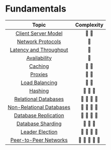 # Fundamentals

| Topic                                                          | Complexity                              |
| :------------------------------------------------------------: | :-------------------------------------: |
| [Client Server Model](./01-client-server.md)                   | :star2: :star2:                         |
| [Network Protocols](./02-network-protocols.md)                 | :star2:                                 |
| [Latency and Throughput](./03-latency-and-throughput.md)       | :star2:                                 |
| [Availability](./04-availability.md)                           | :star2:                                 |
| [Caching](./05-caching.md)                                     | :star2: :star2:                         |
| [Proxies](./06-proxies.md)                                     | :star2: :star2:                         |
| [Load Balancing](./07-load-balancing.md)                       | :star2: :star2:                         |
| [Hashing](./08-hashing.md)                                     | :star2: :star2: :star2:                 |
| [Relational Databases](./09-relational-databases.md)           | :star2: :star2: :star2: :star2:         |
| [Non-Relational Databases](./10-non-relational-databases.md)   | :star2: :star2: :star2: :star2:         |
| [Database Replication](./11-database-replication.md)           | :star2: :star2: :star2: :star2:         |
| [Database Sharding](./12-database-sharding.md)                 | :star2: :star2: :star2:                 |
| [Leader Election](./13-leader-election.md)                     | :star2: :star2: :star2: :star2:         |
| [Peer-to-Peer Networks](./14-peer-to-peer-networks.md)         | :star2: :star2: :star2: :star2: :star2: |
